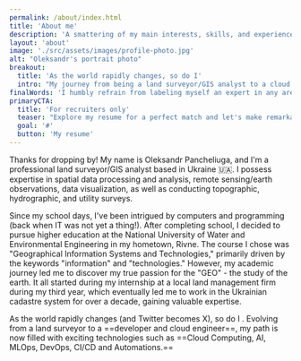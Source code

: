 ```yaml
---
permalink: /about/index.html
title: 'About me'
description: 'A smattering of my main interests, skills, and experience.'
layout: 'about'
image: './src/assets/images/profile-photo.jpg'
alt: "Oleksandr's portrait photo"
breakout:
  title: 'As the world rapidly changes, so do I'
  intro: "My journey from being a land surveyor/GIS analyst to a cloud engineer has been rewarding and challenging. I am grateful for the experiences that have shaped my career and look forward to exploring new horizons in the ever-evolving world of technology. If you share a passion for geospatial technology, cloud computing, or any of the exciting fields I mentioned, I'd love to connect and exchange ideas. Together, let's make the most of this ever-changing technological landscape!"
finalWords: 'I humbly refrain from labeling myself an expert in any area, as I firmly believe in constant self-improvement and adaptability. I pride myself on being a quick and adaptable learner, always eager to explore new methods and techniques to enhance my skills and knowledge.'
primaryCTA:
  title: 'For recruiters only'
  teaser: "Explore my resume for a perfect match and let's make remarkable strides together. Reach out today!"
  goal: '#'
  button: 'My resume'
---
```


Thanks for dropping by! My name is Oleksandr Pancheliuga, and I'm a professional land surveyor/GIS analyst based in Ukraine 🇺🇦. I possess expertise in spatial data processing and analysis, remote sensing/earth observations, data visualization, as well as conducting topographic, hydrographic, and utility surveys.

Since my school days, I've been intrigued by computers and programming (back when IT was not yet a thing!). After completing school, I decided to pursue higher education at the National University of Water and Environmental Engineering in my hometown, Rivne. The course I chose was "Geographical Information Systems and Technologies," primarily driven by the keywords "information" and "technologies." However, my academic journey led me to discover my true passion for the "GEO" - the study of the earth. It all started during my internship at a local land management firm during my third year, which eventually led me to work in the Ukrainian cadastre system for over a decade, gaining valuable expertise.

As the world rapidly changes (and Twitter becomes X), so do I . Evolving from a land surveyor to a ==developer and cloud engineer==, my path is now filled with exciting technologies such as ==Cloud Computing, AI, MLOps, DevOps, CI/CD and Automations.==
